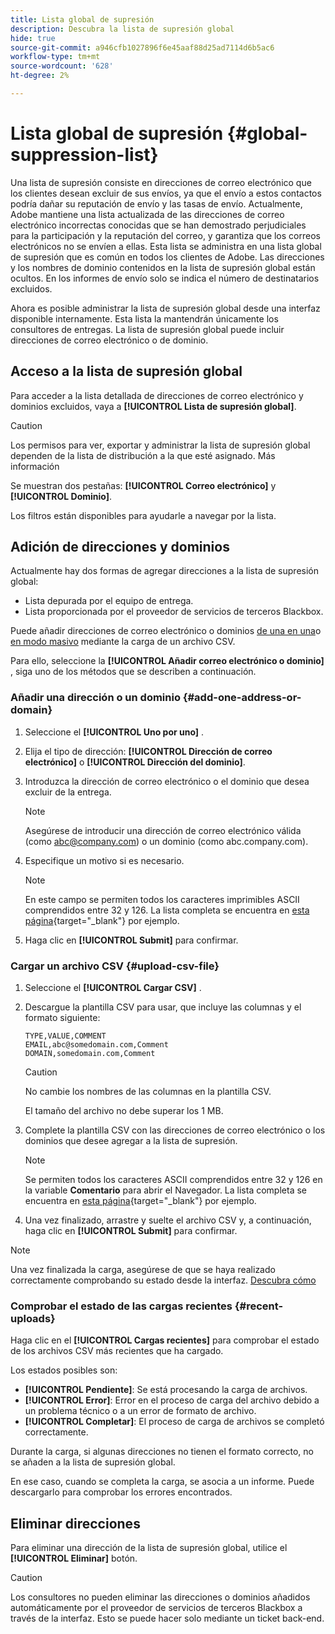 ```yaml
---
title: Lista global de supresión
description: Descubra la lista de supresión global
hide: true
source-git-commit: a946cfb1027896f6e45aaf88d25ad7114d6b5ac6
workflow-type: tm+mt
source-wordcount: '628'
ht-degree: 2%

---
```


# Lista global de supresión {#global-suppression-list}

Una lista de supresión consiste en direcciones de correo electrónico que los clientes desean excluir de sus envíos, ya que el envío a estos contactos podría dañar su reputación de envío y las tasas de envío. Actualmente, Adobe mantiene una lista actualizada de las direcciones de correo electrónico incorrectas conocidas que se han demostrado perjudiciales para la participación y la reputación del correo, y garantiza que los correos electrónicos no se envíen a ellas. Esta lista se administra en una lista global de supresión que es común en todos los clientes de Adobe. Las direcciones y los nombres de dominio contenidos en la lista de supresión global están ocultos. En los informes de envío solo se indica el número de destinatarios excluidos.

Ahora es posible administrar la lista de supresión global desde una interfaz disponible internamente. Esta lista la mantendrán únicamente los consultores de entregas. La lista de supresión global puede incluir direcciones de correo electrónico o de dominio.

## Acceso a la lista de supresión global

Para acceder a la lista detallada de direcciones de correo electrónico y dominios excluidos, vaya a **[!UICONTROL Lista de supresión global]**.

>[!CAUTION]
>
>Los permisos para ver, exportar y administrar la lista de supresión global dependen de la lista de distribución a la que esté asignado. Más información

Se muestran dos pestañas: **[!UICONTROL Correo electrónico]** y **[!UICONTROL Dominio]**.

Los filtros están disponibles para ayudarle a navegar por la lista.

## Adición de direcciones y dominios

Actualmente hay dos formas de agregar direcciones a la lista de supresión global:

* Lista depurada por el equipo de entrega.
* Lista proporcionada por el proveedor de servicios de terceros Blackbox.

Puede añadir direcciones de correo electrónico o dominios [de una en una](#add-one-address-or-domain)o [en modo masivo](#upload-csv-file) mediante la carga de un archivo CSV.

Para ello, seleccione la **[!UICONTROL Añadir correo electrónico o dominio]** , siga uno de los métodos que se describen a continuación.

### Añadir una dirección o un dominio {#add-one-address-or-domain}

1. Seleccione el **[!UICONTROL Uno por uno]** .

1. Elija el tipo de dirección: **[!UICONTROL Dirección de correo electrónico]** o **[!UICONTROL Dirección del dominio]**.

1. Introduzca la dirección de correo electrónico o el dominio que desea excluir de la entrega.

   >[!NOTE]
   >
   >Asegúrese de introducir una dirección de correo electrónico válida (como abc@company.com) o un dominio (como abc.company.com).

1. Especifique un motivo si es necesario.

   >[!NOTE]
   >
   >En este campo se permiten todos los caracteres imprimibles ASCII comprendidos entre 32 y 126. La lista completa se encuentra en [esta página](https://en.wikipedia.org/wiki/Wikipedia:ASCII#ASCII_printable_characters){target="_blank"} por ejemplo.

1. Haga clic en **[!UICONTROL Submit]** para confirmar.

### Cargar un archivo CSV {#upload-csv-file}

1. Seleccione el **[!UICONTROL Cargar CSV]** .

1. Descargue la plantilla CSV para usar, que incluye las columnas y el formato siguiente:

   ```
   TYPE,VALUE,COMMENT
   EMAIL,abc@somedomain.com,Comment
   DOMAIN,somedomain.com,Comment
   ```
   >[!CAUTION]
   >
   >No cambie los nombres de las columnas en la plantilla CSV.
   >
   >El tamaño del archivo no debe superar los 1 MB.

1. Complete la plantilla CSV con las direcciones de correo electrónico o los dominios que desee agregar a la lista de supresión.

   >[!NOTE]
   >
   >Se permiten todos los caracteres ASCII comprendidos entre 32 y 126 en la variable **Comentario** para abrir el Navegador. La lista completa se encuentra en [esta página](https://en.wikipedia.org/wiki/Wikipedia:ASCII#ASCII_printable_characters){target="_blank"} por ejemplo.

1. Una vez finalizado, arrastre y suelte el archivo CSV y, a continuación, haga clic en **[!UICONTROL Submit]** para confirmar.

>[!NOTE]
>
>Una vez finalizada la carga, asegúrese de que se haya realizado correctamente comprobando su estado desde la interfaz. [Descubra cómo](#recent-uploads)

### Comprobar el estado de las cargas recientes {#recent-uploads}

Haga clic en el **[!UICONTROL Cargas recientes]** para comprobar el estado de los archivos CSV más recientes que ha cargado.

Los estados posibles son:

* **[!UICONTROL Pendiente]**: Se está procesando la carga de archivos.
* **[!UICONTROL Error]**: Error en el proceso de carga del archivo debido a un problema técnico o a un error de formato de archivo.
* **[!UICONTROL Completar]**: El proceso de carga de archivos se completó correctamente.

Durante la carga, si algunas direcciones no tienen el formato correcto, no se añaden a la lista de supresión global.

En ese caso, cuando se completa la carga, se asocia a un informe. Puede descargarlo para comprobar los errores encontrados.

## Eliminar direcciones

Para eliminar una dirección de la lista de supresión global, utilice el **[!UICONTROL Eliminar]** botón.

>[!CAUTION]
>
>Los consultores no pueden eliminar las direcciones o dominios añadidos automáticamente por el proveedor de servicios de terceros Blackbox a través de la interfaz. Esto se puede hacer solo mediante un ticket back-end.

